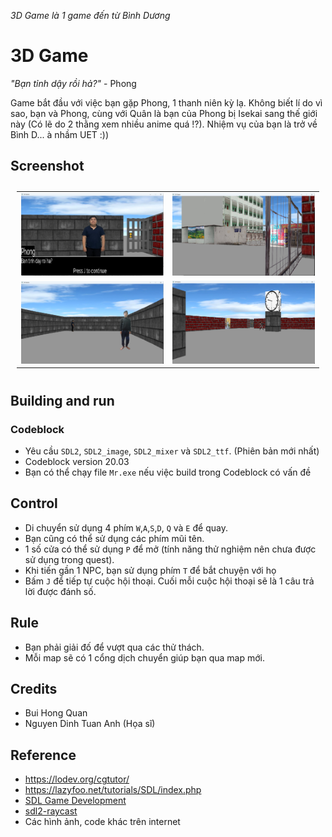 *3D Game là 1 game đến từ Bình Dương*

# 3D Game
*"Bạn tỉnh dậy rồi hả?"* - Phong

Game bắt đầu với việc bạn gặp Phong, 1 thanh niên kỳ lạ. Không biết lí do vì sao, bạn và Phong, cùng với Quân là bạn của Phong bị Isekai sang thế giới này (Có lẽ do 2 thằng xem nhiều anime quá !?). Nhiệm vụ của bạn là trở về Bình D... à nhầm UET :))

## Screenshot
<table style="padding:10px">
  <tr>
    <td width="50%"><img src="assets/scr1.png"/></td>
    <td width="50%"><img src="assets/scr2.png"/></td>
  </tr>
  <tr>
    <td width="50%"><img src="assets/scr3.png"/></td>
    <td width="50%"><img src="assets/scr4.png"/></td>
  </tr>
</table>

## Building and run
### Codeblock
 - Yêu cầu `SDL2`, `SDL2_image`, `SDL2_mixer` và `SDL2_ttf`. (Phiên bản mới nhất)
 - Codeblock version 20.03
 - Bạn có thể chạy file `Mr.exe` nếu việc build trong Codeblock có vấn đề
## Control
 - Di chuyển sử dụng 4 phím `W`,`A`,`S`,`D`, `Q` và `E` để quay.
 - Bạn cũng có thể sử dụng các phím mũi tên.
 - 1 số cửa có thể sử dụng `P` để mở (tính năng thử nghiệm nên chưa được sử dụng trong quest).
 - Khi tiến gần 1 NPC, bạn sử dụng phím `T` để bắt chuyện với họ
 - Bấm `J` để tiếp tự cuộc hội thoại. Cuối mỗi cuộc hội thoại sẽ là 1 câu trả lời được đánh số.
## Rule
 - Bạn phải giải đố để vượt qua các thử thách.
 - Mỗi map sẽ có 1 cổng dịch chuyển giúp bạn qua map mới.
 ## Credits
 - Bui Hong Quan 
 - Nguyen Dinh Tuan Anh (Họa sĩ)
 ## Reference
 - https://lodev.org/cgtutor/
 - https://lazyfoo.net/tutorials/SDL/index.php
 - [SDL Game Development](https://www.myzony.com/usr/uploads/2016/02/4127789886.pdf)
 - [sdl2-raycast](https://github.com/andrew-lim/sdl2-raycast)
 - Các hình ảnh, code khác trên internet
